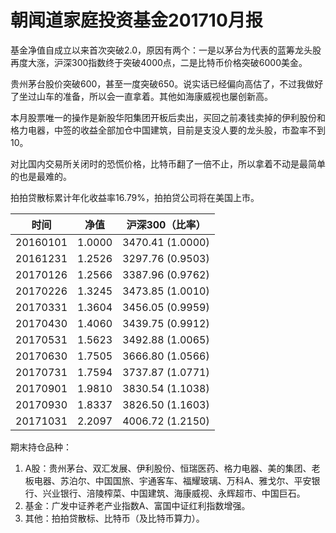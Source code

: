 # 朝闻道家庭投资基金201710月报

基金净值自成立以来首次突破2.0，原因有两个：一是以茅台为代表的蓝筹龙头股再度大涨，沪深300指数终于突破4000点，二是比特币价格突破6000美金。

贵州茅台股价突破600，甚至一度突破650。说实话已经偏向高估了，不过我做好了坐过山车的准备，所以会一直拿着。其他如海康威视也屡创新高。

本月股票唯一的操作是新股华阳集团开板后卖出，买回之前凑钱卖掉的伊利股份和格力电器，中签的收益全部加仓中国建筑，目前是支没人要的龙头股，市盈率不到10。

对比国内交易所关闭时的恐慌价格，比特币翻了一倍不止，所以拿着不动是最简单的也是最难的。

拍拍贷散标累计年化收益率16.79%，拍拍贷公司将在美国上市。

| 时间       | 净值     | 沪深300（比率）        |
| -------- | ------ | ---------------- |
| 20160101 | 1.0000 | 3470.41 (1.0000) |
| 20161231 | 1.2526 | 3297.76 (0.9503) |
| 20170126 | 1.2566 | 3387.96 (0.9762) |
| 20170226 | 1.3245 | 3473.85 (1.0010) |
| 20170331 | 1.3604 | 3456.05 (0.9959) |
| 20170430 | 1.4060 | 3439.75 (0.9912) |
| 20170531 | 1.5623 | 3492.88 (1.0065) |
| 20170630 | 1.7505 | 3666.80 (1.0566) |
| 20170731 | 1.7594 | 3737.87 (1.0771) |
| 20170901 | 1.9810 | 3830.54 (1.1038) |
| 20170930 | 1.8337 | 3826.50 (1.1603) |
| 20171031 | 2.2097 | 4006.72 (1.2150) |

期末持仓品种：

1. A股：贵州茅台、双汇发展、伊利股份、恒瑞医药、格力电器、美的集团、老板电器、苏泊尔、中国国旅、宇通客车、福耀玻璃、万科A、雅戈尔、平安银行、兴业银行、涪陵榨菜、中国建筑、海康威视、永辉超市、中国巨石。
2. 基金：广发中证养老产业指数A、富国中证红利指数增强。
3. 其他：拍拍贷散标、比特币（及比特币算力）。



